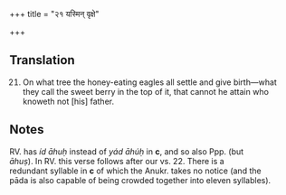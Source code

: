 +++
title = "२१ यस्मिन् वृक्षे"

+++
## Translation
21. On what tree the honey-eating eagles all settle and give birth—what  
they call the sweet berry in the top of it, that cannot he attain who  
knoweth not \[his\] father.

## Notes
RV. has *íd āhuḥ* instead of *yád āhúḥ* in **c**, and so also Ppp. (but  
*āhuṣ*). In RV. this verse follows after our vs. 22. There is a  
redundant syllable in **c** of which the Anukr. takes no notice (and the  
pāda is also capable of being crowded together into eleven syllables).
